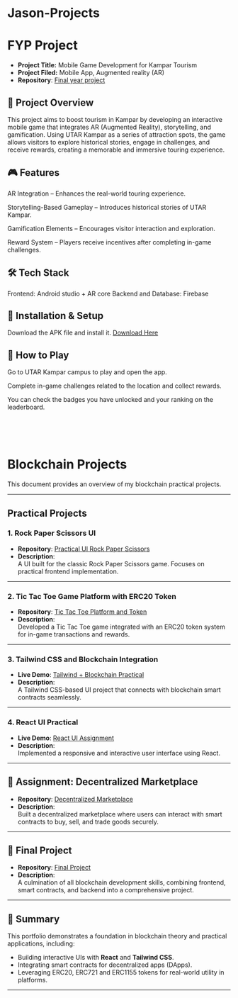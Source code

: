 # Jason-Projects

# FYP Project

- **Project Title:**  Mobile Game Development for Kampar Tourism  
- **Project Filed:**  Mobile App, Augmented reality (AR)
- **Repository**: [Final year project](https://github.com/CZSheng/FYP)
## 📌 Project Overview
This project aims to boost tourism in Kampar by developing an interactive mobile game that integrates AR (Augmented Reality), storytelling, and gamification. Using UTAR Kampar as a series of attraction spots, the game allows visitors to explore historical stories, engage in challenges, and receive rewards, creating a memorable and immersive touring experience.

## 🎮 Features
AR Integration – Enhances the real-world touring experience.

Storytelling-Based Gameplay – Introduces historical stories of UTAR Kampar.

Gamification Elements – Encourages visitor interaction and exploration.

Reward System – Players receive incentives after completing in-game challenges.
## 🛠 Tech Stack
Frontend: Android studio + AR core
Backend and Database: Firebase

## 🚀 Installation & Setup
Download the APK file and install it.
[Download Here](https://drive.google.com/file/d/1n-Qs4QzfAsWt1gIO8CV4cA8EFqlo5_93/view?usp=sharing)

## 📖 How to Play
Go to UTAR Kampar campus to play and open the app.

Complete in-game challenges related to the location and collect rewards.

You can check the badges you have unlocked and your ranking on the leaderboard.



<br>
<br>
<br>

        

# Blockchain Projects

This document provides an overview of my blockchain practical projects.

---

## Practical Projects

### 1. Rock Paper Scissors UI

- **Repository**: [Practical UI Rock Paper Scissors](https://github.com/JasonChen990513/Practical_UI_Rock_Paper_Scissors)
- **Description**:  
  A UI built for the classic Rock Paper Scissors game. Focuses on practical frontend implementation.

---

### 2. Tic Tac Toe Game Platform with ERC20 Token

- **Repository**: [Tic Tac Toe Platform and Token](https://github.com/JasonChen990513/Practical6_platform_and_token)
- **Description**:  
  Developed a Tic Tac Toe game integrated with an ERC20 token system for in-game transactions and rewards.

---

### 3. Tailwind CSS and Blockchain Integration

- **Live Demo**: [Tailwind + Blockchain Practical](https://rigb-web-page.vercel.app/)
- **Description**:  
  A Tailwind CSS-based UI project that connects with blockchain smart contracts seamlessly.

---

### 4. React UI Practical

- **Live Demo**: [React UI Assignment](https://assignment1-clonewebsite.vercel.app/)
- **Description**:  
  Implemented a responsive and interactive user interface using React.

---

## 🛒 Assignment: Decentralized Marketplace

- **Repository**: [Decentralized Marketplace](https://github.com/JasonChen990513/assignment2_decentralizedmarketplace)
- **Description**:  
  Built a decentralized marketplace where users can interact with smart contracts to buy, sell, and trade goods securely.

---

## 🚀 Final Project

- **Repository**: [Final Project](https://github.com/JasonChen990513/Final-Project)
- **Description**:  
  A culmination of all blockchain development skills, combining frontend, smart contracts, and backend into a comprehensive project.

---

## 📄 Summary

This portfolio demonstrates a foundation in blockchain theory and practical applications, including:

- Building interactive UIs with **React** and **Tailwind CSS**.
- Integrating smart contracts for decentralized apps (DApps).
- Leveraging ERC20, ERC721 and ERC1155 tokens for real-world utility in platforms.

---
